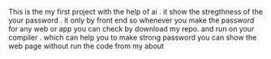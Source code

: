 This is the my first project with the help of ai .
it show the stregthness of the your password .
it only by front end so whenever you make the password for any web or app you can check by download my repo. and run on your compiler . which can help you to make strong password 
you can show the web page without run the code from my about

